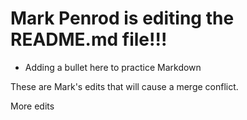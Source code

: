 # Mark Penrod is editing the README.md file!!!
  * Adding a bullet here to practice Markdown

These are Mark's edits that will cause a merge conflict.

More edits
